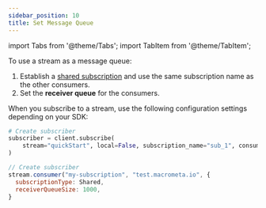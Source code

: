 ```yaml
---
sidebar_position: 10
title: Set Message Queue
---
```


import Tabs from '@theme/Tabs';
import TabItem from '@theme/TabItem';

To use a stream as a message queue:

1. Establish a [shared subscription](../subscriptions#shared) and use the same subscription name as the other consumers. 
1. Set the **receiver queue** for the consumers.

When you subscribe to a stream, use the following configuration settings depending on your SDK:

<Tabs groupId="operating-systems">
<TabItem value="py" label="Python SDK">

```py
# Create subscriber
subscriber = client.subscribe(
    stream="quickStart", local=False, subscription_name="sub_1", consumer_type=CONSUMER_TYPES.SHARED, receiver_queue_size=1000
)
```
</TabItem>

<TabItem value="js" label="JavaScript SDK">

```js
// Create subscriber
stream.consumer("my-subscription", "test.macrometa.io", {
  subscriptionType: Shared,
  receiverQueueSize: 1000,
}
```

</TabItem>
</Tabs>


